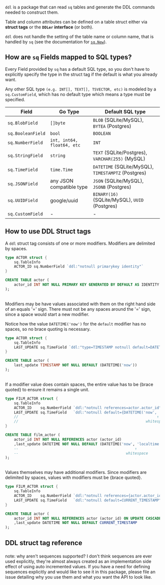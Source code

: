 `ddl` is a package that can read `sq` tables and generate the DDL commands needed to construct them.

Table and column attributes can be defined on a table struct either via **struct tags** or the **`DDLer` interface** (or both).

`ddl` does not handle the setting of the table name or column name, that is handled by `sq` (see the documentation for [`sq.New`](#)).

## How are `sq` Fields mapped to SQL types?

Every Field provided by `sq` has a default SQL type, so you don't have to explicitly specify the type in the struct tag if the default is what you already want.

Any other SQL type `(e.g. INT[], TEXT[], TSVECTOR, etc)` is modeled by a `sq.CustomField`, which has no default type which means a type must be specified.

| Field | Go Type | Default SQL type |
|-------|-----|-------|
| `sq.BlobField` | `[]byte` | `BLOB` (SQLite/MySQL), `BYTEA` (Postgres) |
| `sq.BooleanField` | `bool` | `BOOLEAN` |
| `sq.NumberField` | `int, int64, float64, etc` | `INT` |
| `sq.StringField` | `string` | `TEXT` (SQLite/Postgres), `VARCHAR(255)` (MySQL) |
| `sq.TimeField` | `time.Time` | `DATETIME` (SQLite/MySQL), `TIMESTAMPTZ` (Postgres) |
| `sq.JSONField` | any JSON compatible type | `JSON` (SQLite/MySQL), `JSONB` (Postgres) |
| `sq.UUIDField` | google/uuid | `BINARY(16)` (SQLite/MySQL), `UUID` (Postgres) |
| `sq.CustomField` | - | - |

## How to use DDL Struct tags

A `ddl` struct tag consists of one or more modifiers. Modifiers are delimited by spaces.

```go
type ACTOR struct {
    sq.TableInfo
    ACTOR_ID sq.NumberField `ddl:"notnull primarykey identity"`
}
```
```sql
CREATE TABLE actor (
    actor_id INT NOT NULL PRIMARY KEY GENERATED BY DEFAULT AS IDENTITY
);
```

<br>
Modifiers may be have values associated with them on the right hand side of an equals '=' sign. There must not be any spaces around the '=' sign, since a space would start a new modifier.

Notice how the value `DATETIME('now')` for the `default` modifier has no spaces, so no brace quoting is necessary.

```go
type ACTOR struct {
    sq.TableInfo
    LAST_UPDATE sq.TimeField `ddl:"type=TIMESTAMP notnull default=DATETIME('now')"`
}
```
```sql
CREATE TABLE actor (
    last_update TIMESTAMP NOT NULL DEFAULT (DATETIME('now'))
);
```

<br>
If a modifier value does contain spaces, the entire value has to be {brace quoted} to ensure it remains a single unit.

```go
type FILM_ACTOR struct {
    sq.TableInfo
    ACTOR_ID    sq.NumberField `ddl:"notnull references=actor.actor_id"`
    LAST_UPDATE sq.TimeField   `ddl:"notnull default={DATETIME('now', 'localtime')}"`
    //                                                               ↑
    //                                                          whitespace
}
```
```sql
CREATE TABLE film_actor (
    actor_id INT NOT NULL REFERENCES actor (actor_id)
    ,last_update DATETIME NOT NULL DEFAULT (DATETIME('now', 'localtime'))
    --                                                     ↑
    --                                                 whitespace
);
```

<br>
Values themselves may have additional modifiers. Since modifiers are delimited by spaces, values with modifiers must be {brace quoted}.

```go
type FILM_ACTOR struct {
    sq.TableInfo
    ACTOR_ID    sq.NumberField `ddl:"notnull references={actor.actor_id onupdate=cascade ondelete=restrict}"`
    LAST_UPDATE sq.TimeField   `ddl:"notnull default=CURRENT_TIMESTAMP"`
}
```
```sql
CREATE TABLE actor (
    actor_id INT NOT NULL REFERENCES actor (actor_id) ON UPDATE CASCADE ON DELETE RESTRICT
    ,last_update DATETIME NOT NULL DEFAULT CURRENT_TIMESTAMP
);
```

## DDL struct tag reference

### 

note: why aren't sequences supported? I don't think sequences are ever used explicitly, they're almost always created as an implementation side effect of using auto incremented values. If you have a need for defining sequences explicitly and would like to see it in this package, please file an issue detailing why you use them and what you want the API to look like.
